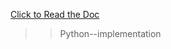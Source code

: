 [Click to Read the Doc](https://chaquo.com/chaquopy/doc/current/android.html#development)  

>> Python--implementation 
